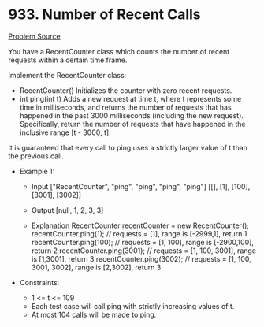 # 933. Number of Recent Calls

[Problem Source](https://leetcode.com/problems/number-of-recent-calls/)

You have a RecentCounter class which counts the number of recent requests within a certain time frame.

Implement the RecentCounter class:

- RecentCounter() Initializes the counter with zero recent requests.
- int ping(int t) Adds a new request at time t, where t represents some time in milliseconds, and returns the number of requests that has happened in the past 3000 milliseconds (including the new request). Specifically, return the number of requests that have happened in the inclusive range [t - 3000, t].

It is guaranteed that every call to ping uses a strictly larger value of t than the previous call.

* Example 1:

    - Input
    ["RecentCounter", "ping", "ping", "ping", "ping"]
    [[], [1], [100], [3001], [3002]]

    - Output
    [null, 1, 2, 3, 3]

    - Explanation
    RecentCounter recentCounter = new RecentCounter();
    recentCounter.ping(1);     // requests = [1], range is [-2999,1], return 1
    recentCounter.ping(100);   // requests = [1, 100], range is [-2900,100], return 2
    recentCounter.ping(3001);  // requests = [1, 100, 3001], range is [1,3001], return 3
    recentCounter.ping(3002);  // requests = [1, 100, 3001, 3002], range is [2,3002], return 3

* Constraints:

    - 1 <= t <= 109
    - Each test case will call ping with strictly increasing values of t.
    - At most 104 calls will be made to ping.
